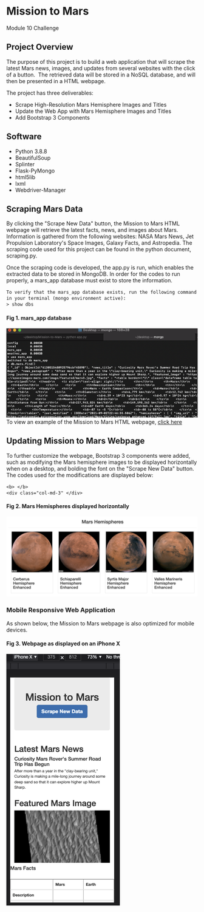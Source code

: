 # Mission to Mars
Module 10 Challenge

## Project Overview
The purpose of this project is to build a web application that will scrape the latest Mars news, images, and updates from several websites with the click of a button.  The retrieved data will be stored in a NoSQL database, and will then be presented in a HTML webpage.

The project has three deliverables:
- Scrape High-Resolution Mars Hemisphere Images and Titles
- Update the Web App with Mars Hemisphere Images and Titles
- Add Bootstrap 3 Components

## Software
- Python 3.8.8
- BeautifulSoup
- Splinter
- Flask-PyMongo
- html5lib
- lxml
- Webdriver-Manager

## Scraping Mars Data
By clicking the "Scrape New Data" button, the Mission to Mars HTML webpage will retrieve the latest facts, news, and images about Mars.  Information is gathered from the following websites: NASA Mars News, Jet Propulsion Laboratory's Space Images, Galaxy Facts, and Astropedia. The scraping code used for this project can be found in the python document, scraping.py.

Once the scraping code is developed, the app.py is run, which enables the extracted data to be stored in MongoDB.  In order for the codes to run properly, a mars_app database must exist to store the information.  
```
To verify that the mars_app database exists, run the following command in your terminal (mongo environment active):
> show dbs
```
#### Fig 1. mars_app database
![fig1](https://github.com/retroxsky06/Mission-to-Mars/blob/main/mongo_mars_app.png)
To view an example of the Mission to Mars HTML webpage, [click here](https://github.com/retroxsky06/Mission-to-Mars/blob/main/Mars_site.png)

## Updating Mission to Mars Webpage
To further customize the webpage, Bootstrap 3 components were added, such as modifying the Mars hemisphere images to be displayed horizontally when on a desktop, and bolding the font on the "Scrape New Data" button.  The codes used for the modifications are displayed below: 
```
<b> </b>
<div class="col-md-3" </div>
```
#### Fig 2. Mars Hemispheres displayed horizontally
![fig2](https://github.com/retroxsky06/Mission-to-Mars/blob/main/Mars_hemispheres.png)

### Mobile Responsive Web Application
As shown below, the Mission to Mars webpage is also optimized for mobile devices.

#### Fig 3. Webpage as displayed on an iPhone X
![fig3](https://github.com/retroxsky06/Mission-to-Mars/blob/main/Mobile_responsive.png)






